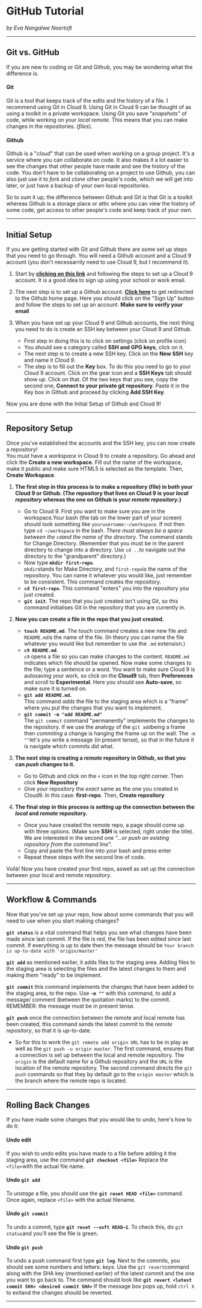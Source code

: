 # GitHub Tutorial

_by Eva Nangalwe Noertoft_

---
## Git vs. GitHub
If you are new to coding or Git and Github, you may be wondering what the difference is.   

#### Git 
Git is a tool that keeps track of the edits and the history of a file. I recommend using Git in Cloud 9. Using Git in Cloud 9 can be thought of as using a toolkit in a private workspace. Using Git you save _"snapshots"_ of code, while working on your _local remote_. This means that you can make changes in the repositories.
(_files_). 

#### Github
Github is a "_cloud_" that can be used when working on a group project. It's a service where you can collaborate on code. It also makes it a lot easier to see the changes that other people have made and see the history of the code. You don't have to be collaborating on a project to use Github, you can also just use it to _fork_ and _clone_ other people's code, which we will get into later, or just have a backup of your own local repositories. 

So to sum it up; the difference between Github and Git is that Git is a toolkit whereas Github is a storage place or attic where you can view the history of some code, get access to other people's code and keep track of your own.  


---
## Initial Setup  
If you are getting started with Git and Github there are some set up steps that you need to go through. You will need a Github account and a Cloud 9 account (you don't necessarrily need to use Cloud 9, but I recommend it). 
1. Start by [**clicking on this link**](https://c9.io/) and following the steps to set up a Cloud 9 account. It is a good idea to sign up using your school or work email. 

2. The next step is to set up a Github account. [**Click here**](https://github.com/) to get redirected to the Github home page. Here you should click on the "Sign Up" button and follow the steps to set up an account. **Make sure to verify your email**

3. When you have set up your Cloud 9 and Github accounts, the next thing you need to do is create an SSH key between your Cloud 9 and Github. 
    * First step in doing this is to click on settings (click on profile icon)
    * You should see a category called  **SSH and GPG keys**, click on it. 
    * The next step is to create a new SSH key. Click on the **New SSH** key and name it _Cloud 9_. 
    * The step is to fill out the **Key** box. To do this you need to go to your Cloud 9 account. Click on the gear icon and a  **SSH Keys** tab should show up. Click on that. Of the two keys that you see, copy the second one, **Connect to your private git repository**. Paste it in the Key box in Github and proceed by clicking **Add SSH Key**.   
    
Now you are done with the Initial Setup of Github and Cloud 9!

---
## Repository Setup
Once you've established the accounts and the SSH key, you can now create a repository!  
You must have a _workspace_ in Cloud 9 to create a repository. Go ahead and click the **Create a new workspace**. Fill out the name of the workspace, make it public and make sure HTML5 is selected as the template. Then, **Create Workspace**. 
1. **The first step in this process is to make a repository (file) in both your Cloud 9 or Github. (The repository that lives on Cloud 9 is your _local repository_ whereas the one on Github is your _remote repository_.)**
    * Go to Cloud 9. First you want to make sure you are in the workspace.Your bash (the tab on the lower part of your screen) should look something like `yourusername:~/workspace`. If not then type `cd ~/workspace` in the bash. _There must always be a space between the `cd`and the name of the directory._ The command stands for Change Directory. (Remember that you must be in the parent directory to change into a directory. Use `cd ..`to navigate out the directory to the "grandparent" directory.)
    * Now type **`mkdir first-repo`**.  
    `mkdir`stands for Make Directory, and `first-repo`is the name of the repository. You can name it whatever you would like, just remember to be consistent. This command creates the repository. 
    * **`cd first-repo`**. This command "enters" you into the repository you just created.
    * **`git init`**. The repo that you just created isn't using Git, so this command initialises Git in the repository that you are currently in. 
2. **Now you can create a file in the repo that you just created.** 
    * **`touch README.md`**. The touch command creates a new new file and `README.md`is the name of the file. (In theory you can name the file whatever you would like but remember to use the `.md` extension.)
    * **`c9 README.md`**.   
    `c9` opens a file so you can make changes to the content. `README.md` indicates which file should be opened. Now make some changes to the file; type a sentence or a word. You want to make sure Cloud 9 is autosaving your work, so click on the **Cloud9** tab, then **Preferences** and scroll to **Experimental**. Here you should see **Auto-save**, so make sure it is turned on. 
    * **`git add README.md`.**   
    This command _adds_ the file to the staging area which is a "frame" where you put the changes that you want to implement. 
    * **`git commit -m "add README.md"`**  
    The `git commit` command "permanently" implements the changes to the repository. If we use the analogy of the `git add`being a frame then _commiting_ a change is hanging the frame up on the wall. The `-m ""`let's you write a message (in present tense), so that in the future it is navigate which commits did what. 
    
3. **The next step is creating a _remote_ repository in Github, so that you can _push_ changes to it.**  
    * Go to Github and click on the `+` icon in the top right corner. Then click **New Repository**
    * Give your repository the _exact_ same as the one you created in Cloud9. In this case: **first-repo**. Then, **Create repository**

4. **The final step in this process is setting up the connection between the _local_ and _remote_ repository.**
    * Once you have created the remote repo, a page should come up with three options. (Make sure **SSH** is selected, right under the title). We are interested in the second one _"...or push an existing repository from the command line"._
    * Copy and paste the first line into your bash and press enter
    * Repeat these steps with the second line of code.   

Voilà! Now you have created your first repo, aswell as set up the connection between your local and remote repository. 

---
## Workflow & Commands
Now that you've set up your repo, how about some commands that you will need to use when you start making changes? 
  
**`git status`** is a vital command that helps you see what changes have been made since last commit. If the file is red, the file has been edited since last commit. If everything is up to date then the message should be `Your branch is up-to-date with 'origin/master'`  
  
**`git add`** as mentioned earlier, it adds files to the staging area. Adding files to the staging area is selecting the files and the latest changes to them and making them "ready" to be implement.  

**`git commit`** this command implements the changes that have been added to the staging area, to the repo. Use **`-m ""`** with this command, to add a message/ comment (between the quotation marks) to the commit. REMEMBER: the message must be in present tense. 

**`git push`** once the connection between the remote and local remote has been created, this command sends the latest commit to the _remote repository_, so that it is up-to-date.  
* So for this to work the `git remote add origin URL` has to be in play as well as the `git push -u origin master`. The first command, ensures that a connection is set up between the local and remote repository. The `origin`   is the default name for a Github repository and the `URL` is the location of the remote repository. The second command directs the `git push` commands so that they by default go to the `origin master` which is the branch where the remote repo is located. 
---
## Rolling Back Changes
If you have made some changes that you would like to undo, here's how to do it:  

#### Undo edit 
If you wish to undo edits you have made to a file before adding it the staging area, use the command **`git checkout <file>`** Replace the `<file>`with the actual file name. 
#### Undo `git add`
To _unstage_ a file, you should use the **`git reset HEAD <file>`** command. Once again, replace `<file>` with the actual filename.

#### Undo `git commit`
To undo a commit, type **`git reset --soft HEAD~1`**. To check this, do `git status`and you'll see the file is green. 
#### Undo `git push`
To undo a push command first type **`git log`**. Next to the commits, you should see some numbers and letters: _keys_. Use the `git revert`command along with the SHA key (mentioned earlier) of the latest commit and the one you want to go back to. The command should look like **`git revert <latest commit SHA> <desired commit SHA>`** If the message box pops up, hold `ctrl X` to exitand the changes should be reverted. 

---

